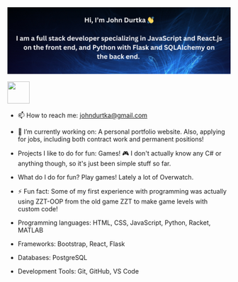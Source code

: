 <img src="./githubbanner.png">

[<img style= "width: 50px; height: 50px" src="https://upload.wikimedia.org/wikipedia/commons/thumb/c/ca/LinkedIn_logo_initials.png/640px-LinkedIn_logo_initials.png">](https://www.linkedin.com/in/john-durtka/)

- 📫 How to reach me: johndurtka@gmail.com

- 🔭 I’m currently working on: A personal portfolio website. Also, applying for jobs, including both contract work and permanent positions!

- Projects I like to do for fun: Games! 🎮 I don't actually know any C# or anything though, so it's just been simple stuff so far.

- What do I do for fun? Play games! Lately a lot of Overwatch.

- ⚡ Fun fact: Some of my first experience with programming was actually using ZZT-OOP from the old game ZZT to make game levels with custom code!

- Programming languages: HTML, CSS, JavaScript, Python, Racket, MATLAB
  
- Frameworks: Bootstrap, React, Flask

- Databases: PostgreSQL

- Development Tools: Git, GitHub, VS Code
